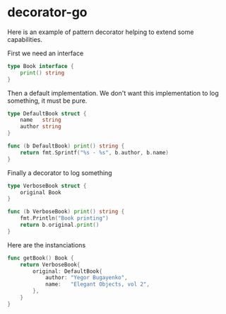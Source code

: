 # decorator-go

Here is an example of pattern decorator helping to extend some capabilities.

First we need an interface

```go
type Book interface {
	print() string
}
```

Then a default implementation.
We don't want this implementation to log something, it must be pure.

```go
type DefaultBook struct {
	name   string
	author string
}

func (b DefaultBook) print() string {
	return fmt.Sprintf("%s - %s", b.author, b.name)
}
```

Finally a decorator to log something

```go
type VerboseBook struct {
	original Book
}

func (b VerboseBook) print() string {
	fmt.Println("Book printing")
	return b.original.print()
}
```

Here are the instanciations

```go
func getBook() Book {
	return VerboseBook{
		original: DefaultBook{
			author: "Yegor Bugayenko",
			name:   "Elegant Objects, vol 2",
		},
	}
}
```
